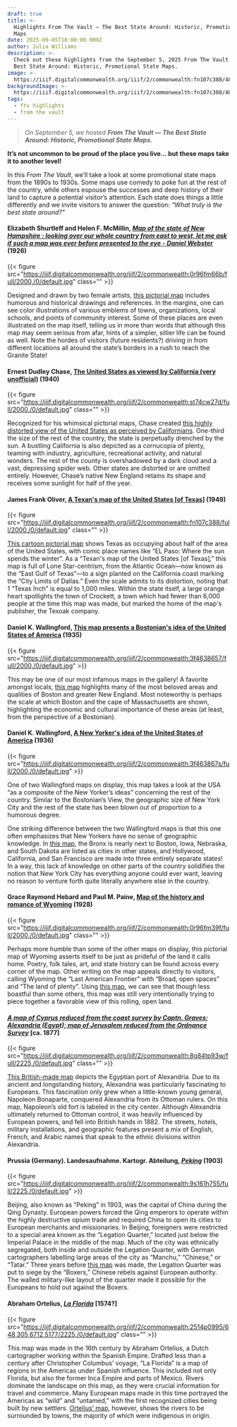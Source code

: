 ```yaml
---
draft: true
title: >-
  Highlights From The Vault — The Best State Around: Historic, Promotional State
  Maps
date: 2025-09-05T18:00:00.000Z
author: Julia Williams
description: >-
  Check out these highlights from the September 5, 2025 From The Vault — The
  Best State Around: Historic, Promotional State Maps.
image: >-
  https://iiif.digitalcommonwealth.org/iiif/2/commonwealth:fn107c388/485,327,5757,2790/full/0/default.jpg
backgroundImage: >-
  https://iiif.digitalcommonwealth.org/iiif/2/commonwealth:fn107c388/485,327,5757,2790/full/0/default.jpg
tags:
  - ftv highlights
  - from the vault
---
```


> *On September 5, we hosted **From The Vault — The Best State Around: Historic, Promotional State Maps.***

**It’s not uncommon to be proud of the place you live… but these maps take it to another level!**

In this *From The Vault*, we’ll take a look at some promotional state maps from the 1890s to 1930s. Some maps use comedy to poke fun at the rest of the country, while others espouse the successes and deep history of their land to capture a potential visitor’s attention. Each state does things a little differently and we invite visitors to answer the question: *“What truly is the best state around?"*

#### Elizabeth Shurtleff and Helen F. McMillin, *[Map of the state of New Hampshire : looking over our whole country from east to west, let me ask if such a map was ever before presented to the eye - Daniel Webster](https://collections.leventhalmap.org/search/commonwealth:0r96fm652)* (1926)

{{< figure src="https://iiif.digitalcommonwealth.org/iiif/2/commonwealth:0r96fm66b/full/2000,/0/default.jpg" class="" >}}

Designed and drawn by two female artists, [this pictorial map](https://collections.leventhalmap.org/search/commonwealth:0r96fm652) includes humorous and historical drawings and references. In the margins, one can see color illustrations of various emblems of towns, organizations, local schools, and points of community interest. Some of these places are even illustrated on the map itself, telling us in more than words that although this map may seem serious from afar, hints of a simpler, sillier life can be found as well. Note the hordes of visitors (future residents?) driving in from different locations all around the state’s borders in a rush to reach the Granite State!

#### Ernest Dudley Chase, [The United States as viewed by California (very unofficial)](https://collections.leventhalmap.org/search/commonwealth:st74cw264) (1940)

{{< figure src="https://iiif.digitalcommonwealth.org/iiif/2/commonwealth:st74cw27d/full/2000,/0/default.jpg" class="" >}}

Recognized for his whimsical pictorial maps, Chase created [this highly distorted view of the United States as perceived by Californians](https://collections.leventhalmap.org/search/commonwealth:st74cw264). One-third the size of the rest of the country, the state is perpetually drenched by the sun. A bustling California is also depicted as a cornucopia of plenty, teaming with industry, agriculture, recreational activity, and natural wonders. The rest of the county is overshadowed by a dark cloud and a vast, depressing spider web. Other states are distorted or are omitted entirely. However, Chase’s native New England retains its shape and receives some sunlight for half of the year.

#### James Frank Oliver, [A Texan's map of the United States \[of Texas\]](https://collections.leventhalmap.org/search/commonwealth:fn107c370) (1949)

{{< figure src="https://iiif.digitalcommonwealth.org/iiif/2/commonwealth:fn107c388/full/2000,/0/default.jpg" class="" >}}

[This cartoon pictorial map](https://collections.leventhalmap.org/search/commonwealth:fn107c370) shows Texas as occupying about half of the area of the United States, with comic place names like “EL Paso: Where the sun spends the winter”. As a “Texan's map of the United States \[of Texas],” this map is full of Lone Star-centrism, from the Atlantic Ocean—now known as the “East Gulf of Texas”—to a sign planted on the California coast marking the “City Limits of Dallas.” Even the scale admits to its distortion, noting that 1 “Texas Inch” is equal to 1,000 miles. Within the state itself, a large orange heart spotlights the town of Crockett, a town which had fewer than 6,000 people at the time this map was made, but marked the home of the map's publisher, the Texoak company.

#### Daniel K. Wallingford, [This map presents a Bostonian's idea of the United States of America](https://collections.leventhalmap.org/search/commonwealth:3f463864z) (1935)

{{< figure src="https://iiif.digitalcommonwealth.org/iiif/2/commonwealth:3f4638657/full/2000,/0/default.jpg" >}}

This may be one of our most infamous maps in the gallery! A favorite amongst locals, [this map](https://collections.leventhalmap.org/search/commonwealth:3f463864z) highlights many of the most beloved areas and qualities of Boston and greater New England. Most noteworthy is perhaps the scale at which Boston and the cape of Massachusetts are shown, highlighting the economic and cultural importance of these areas (at least, from the perspective of a Bostonian). 

#### Daniel K. Wallingford, [A New Yorker's idea of the United States of America](https://collections.leventhalmap.org/search/commonwealth:3f463866h) (1936)

{{< figure src="https://iiif.digitalcommonwealth.org/iiif/2/commonwealth:3f463867s/full/2000,/0/default.jpg" >}}

One of two Wallingford maps on display, this map takes a look at the USA “as a composite of the New Yorker’s ideas” concerning the rest of the country. Similar to the Bostonian’s View, the geographic size of New York City and the rest of the state has been blown out of proportion to a humorous degree. 

One striking difference between the two Wallingford maps is that this one often emphasizes that New Yorkers have no sense of geographic knowledge. In [this map](https://collections.leventhalmap.org/search/commonwealth:3f463866h), the Bronx is nearly next to Boston, Iowa, Nebraska, and South Dakota are listed as cities in other states, and Hollywood, California, and San Francisco are made into three entirely separate states! In a way, this lack of knowledge on other parts of the country solidifies the notion that New York City has everything anyone could ever want, leaving no reason to venture forth quite literally anywhere else in the country.

#### Grace Raymond Hebard and Paul M. Paine, [Map of the history and romance of Wyoming](https://collections.leventhalmap.org/search/commonwealth:0r96fm385) (1928)

{{< figure src="https://iiif.digitalcommonwealth.org/iiif/2/commonwealth:0r96fm39f/full/2000,/0/default.jpg" class="" >}}

Perhaps more humble than some of the other maps on display, this pictorial map of Wyoming asserts itself to be just as prideful of the land it calls home. Poetry, folk tales, art, and state history can be found across every corner of the map. Other writing on the map appeals directly to visitors, calling Wyoming the “Last American Frontier" with “Broad, open spaces” and “The land of plenty”. Using [this map](https://collections.leventhalmap.org/search/commonwealth:0r96fm385), we can see that though less boastful than some others, this map was still very intentionally trying to piece together a favorable view of this rolling, open land. 

#### *[A map of Cyprus reduced from the coast survey by Captn. Graves; Alexandria (Egypt); map of Jerusalem reduced from the Ordnance Survey](https://collections.leventhalmap.org/search/commonwealth:7940g302v)* \[ca. 1877]

{{< figure src="https://iiif.digitalcommonwealth.org/iiif/2/commonwealth:8g84tp93w/full/2225,/0/default.jpg" class="" >}}

[This British-made map](https://collections.leventhalmap.org/search/commonwealth:7940g302v) depicts the Egyptian port of Alexandria. Due to its ancient and longstanding history, Alexandria was particularly fascinating to Europeans. This fascination only grew when a little-known young general, Napoleon Bonaparte, conquered Alexandria from its Ottoman rulers. On this map, Napoleon’s old fort is labeled in the city center. Although Alexandria ultimately returned to Ottoman control, it was heavily influenced by European powers, and fell into British hands in 1882. The streets, hotels, military installations, and geographic features present a mix of English, French, and Arabic names that speak to the ethnic divisions within Alexandria.

#### Prussia (Germany). Landesaufnahme. Kartogr. Abteilung, *[Peking](https://collections.leventhalmap.org/search/commonwealth:9s161h74w)* (1903)

{{< figure src="https://iiif.digitalcommonwealth.org/iiif/2/commonwealth:9s161h755/full/2225,/0/default.jpg" >}}

Beijing, also known as “Peking” in 1903, was the capital of China during the Qing Dynasty. European powers forced the Qing emperors to operate within the highly destructive opium trade and required China to open its cities to European merchants and missionaries. In Beijing, foreigners were restricted to a special area known as the “Legation Quarter,” located just below the Imperial Palace in the middle of the map. Much of the city was ethnically segregated, both inside and outside the Legation Quarter, with German cartographers labelling large areas of the city as “Manchu,” “Chinese,” or “Tatar.” Three years before [this map](https://collections.leventhalmap.org/search/commonwealth:9s161h74w) was made, the Legation Quarter was put to siege by the “Boxers,” Chinese rebels against European authority. The walled military-like layout of the quarter made it possible for the Europeans to hold out against the Boxers.

#### Abraham Ortelius, *[La Florida](https://collections.leventhalmap.org/search/commonwealth:2514p098w)* \[1574?]

{{< figure src="https://iiif.digitalcommonwealth.org/iiif/2/commonwealth:2514p0995/648,305,6712,5177/2225,/0/default.jpg" class="" >}}

This map was made in the 16th century by Abraham Ortelius, a Dutch cartographer working within the Spanish Empire. Drafted less than a century after Christopher Columbus’ voyage, “La Florida” is a map of regions in the Americas under Spanish influence. This included not only Florida, but also the former Inca Empire and parts of Mexico. Rivers dominate the landscape on this map, as they were crucial information for travel and commerce. Many European maps made in this time portrayed the Americas as “wild” and “untamed,” with the first recognized cities being built by new settlers. [Ortelius’ map](https://collections.leventhalmap.org/search/commonwealth:2514p098w), however, shows the rivers to be surrounded by towns, the majority of which were indigenous in origin.
